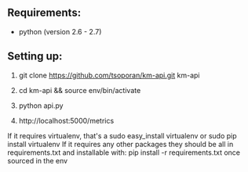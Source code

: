 Requirements:
-------------

- python (version 2.6 - 2.7)

Setting up:
-----------

1. git clone https://github.com/tsoporan/km-api.git km-api

2. cd km-api && source env/bin/activate

3. python api.py

4. http://localhost:5000/metrics


If it requires virtualenv, that's a sudo easy_install virtualenv or sudo pip install virtualenv
If it requires any other packages they should be all in requirements.txt and installable with: pip install -r requirements.txt once sourced in the env
